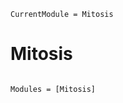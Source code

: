 ```@meta
CurrentModule = Mitosis
```

# Mitosis

```@index
```

```@autodocs
Modules = [Mitosis]
```
